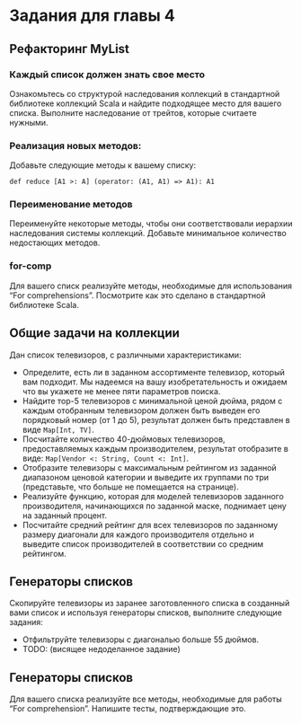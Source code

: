 ﻿Задания для главы 4
===================

## Рефакторинг MyList
### Каждый список должен знать свое место
Ознакомьтесь со структурой наследования коллекций в стандартной библиотеке
коллекций Scala и найдите подходящее место для вашего списка. Выполните
наследование от трейтов, которые считаете нужными.


### Реализация новых методов:
Добавьте следующие методы к вашему списку:

    def reduce [A1 >: A] (operator: (A1, A1) => A1): A1

### Переименование методов
Переименуйте некоторые методы, чтобы они соответствовали иерархии
наследования системы коллекций. Добавьте минимальное количество недостающих
методов.

### for-comp
Для вашего списк реализуйте методы, необходимые для использования
“For comprehensions”. Посмотрите как это сделано в стандартной библиотеке
Scala.


## Общие задачи на коллекции
Дан список телевизоров, с различными характеристиками:

 - Определите, есть ли в заданном ассортименте телевизор, который
   вам подходит. Мы надеемся на вашу изобретательность
   и ожидаем что вы укажете не менее пяти параметров поиска.
 - Найдите тop-5 телевизоров с минимальной ценой дюйма, рядом с каждым
   отобранным телевизором должен быть выведен его порядковый номер
   (от 1 до 5), результат должен быть представлен в виде `Map[Int, TV]`.
 - Посчитайте количество 40-дюймовых телевизоров, предоставляемых каждым
   производителем, результат отобразите в виде:
   `Map[Vendor <: String, Count <: Int]`.
 - Отобразите телевизоры с максимальным рейтингом из заданной диапазоном
   ценовой категории и выведите их группами по три (представьте,
   что больше не помещается на странице).
 - Реализуйте функцию, которая для моделей телевизоров заданного
   производителя, начинающихся по заданной маске, поднимает цену на заданный
   процент.
 - Посчитайте средний рейтинг для всех телевизоров по заданному размеру
   диагонали для каждого производителя отдельно и выведите список
   производителей в соответствии со средним рейтингом.


## Генераторы списков
Скопируйте телевизоры из заранее заготовленного списка в созданный вами
список и используя генераторы списков, выполните следующие задания:

  - Отфильтруйте телевизоры с диагональю больше 55 дюймов.
  - TODO: (висящее недоделанное задание)


## Генераторы списков
Для вашего списка реализуйте все методы, необходимые для работы
“For comprehension”. Напишите тесты, подтверждающие это.

